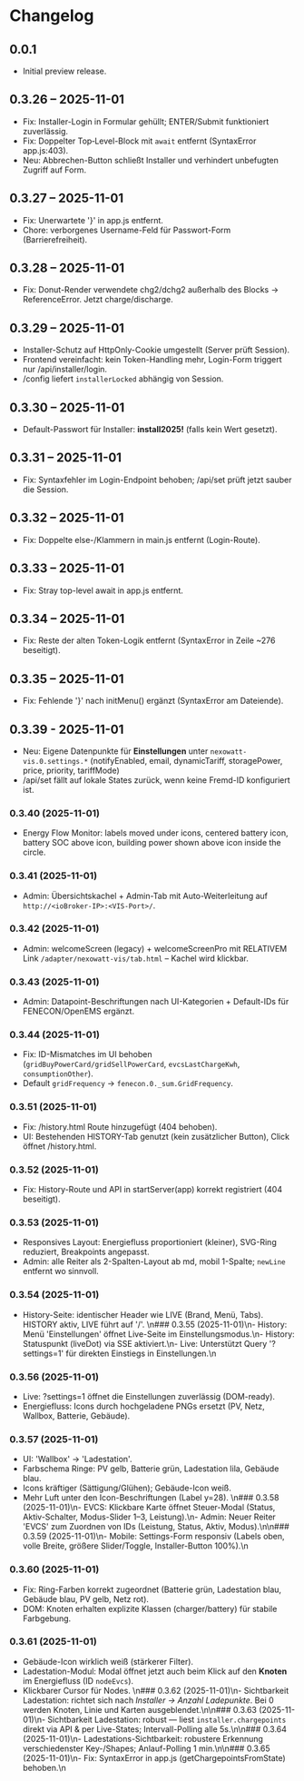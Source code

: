 # Changelog

## 0.0.1
- Initial preview release.

## 0.3.26 – 2025-11-01
- Fix: Installer-Login in Formular gehüllt; ENTER/Submit funktioniert zuverlässig.
- Fix: Doppelter Top‑Level-Block mit `await` entfernt (SyntaxError app.js:403).
- Neu: Abbrechen-Button schließt Installer und verhindert unbefugten Zugriff auf Form.

## 0.3.27 – 2025-11-01
- Fix: Unerwartete '}' in app.js entfernt.
- Chore: verborgenes Username-Feld für Passwort-Form (Barrierefreiheit).

## 0.3.28 – 2025-11-01
- Fix: Donut-Render verwendete chg2/dchg2 außerhalb des Blocks → ReferenceError. Jetzt charge/discharge.

## 0.3.29 – 2025-11-01
- Installer-Schutz auf HttpOnly-Cookie umgestellt (Server prüft Session).
- Frontend vereinfacht: kein Token-Handling mehr, Login-Form triggert nur /api/installer/login.
- /config liefert `installerLocked` abhängig von Session.

## 0.3.30 – 2025-11-01
- Default-Passwort für Installer: **install2025!** (falls kein Wert gesetzt).

## 0.3.31 – 2025-11-01
- Fix: Syntaxfehler im Login-Endpoint behoben; /api/set prüft jetzt sauber die Session.

## 0.3.32 – 2025-11-01
- Fix: Doppelte else-/Klammern in main.js entfernt (Login-Route).

## 0.3.33 – 2025-11-01
- Fix: Stray top-level await in app.js entfernt.

## 0.3.34 – 2025-11-01
- Fix: Reste der alten Token-Logik entfernt (SyntaxError in Zeile ~276 beseitigt).

## 0.3.35 – 2025-11-01
- Fix: Fehlende '}' nach initMenu() ergänzt (SyntaxError am Dateiende).

## 0.3.39 - 2025-11-01
- Neu: Eigene Datenpunkte für **Einstellungen** unter `nexowatt-vis.0.settings.*` (notifyEnabled, email, dynamicTariff, storagePower, price, priority, tariffMode)
- /api/set fällt auf lokale States zurück, wenn keine Fremd-ID konfiguriert ist.

### 0.3.40 (2025-11-01)
- Energy Flow Monitor: labels moved under icons, centered battery icon, battery SOC above icon, building power shown above icon inside the circle.

### 0.3.41 (2025-11-01)
- Admin: Übersichtskachel + Admin-Tab mit Auto-Weiterleitung auf `http://<ioBroker-IP>:<VIS-Port>/`.

### 0.3.42 (2025-11-01)
- Admin: welcomeScreen (legacy) + welcomeScreenPro mit RELATIVEM Link `/adapter/nexowatt-vis/tab.html` – Kachel wird klickbar.

### 0.3.43 (2025-11-01)
- Admin: Datapoint-Beschriftungen nach UI-Kategorien + Default-IDs für FENECON/OpenEMS ergänzt.

### 0.3.44 (2025-11-01)
- Fix: ID-Mismatches im UI behoben (`gridBuyPowerCard/gridSellPowerCard`, `evcsLastChargeKwh`, `consumptionOther`).
- Default `gridFrequency` → `fenecon.0._sum.GridFrequency`.

### 0.3.51 (2025-11-01)
- Fix: /history.html Route hinzugefügt (404 behoben).
- UI: Bestehenden HISTORY-Tab genutzt (kein zusätzlicher Button), Click öffnet /history.html.

### 0.3.52 (2025-11-01)
- Fix: History-Route und API in startServer(app) korrekt registriert (404 beseitigt).

### 0.3.53 (2025-11-01)
- Responsives Layout: Energiefluss proportioniert (kleiner), SVG-Ring reduziert, Breakpoints angepasst.
- Admin: alle Reiter als 2-Spalten-Layout ab md, mobil 1-Spalte; `newLine` entfernt wo sinnvoll.

### 0.3.54 (2025-11-01)
- History-Seite: identischer Header wie LIVE (Brand, Menü, Tabs). HISTORY aktiv, LIVE führt auf '/'.
\n### 0.3.55 (2025-11-01)\n- History: Menü 'Einstellungen' öffnet Live-Seite im Einstellungsmodus.\n- History: Statuspunkt (liveDot) via SSE aktiviert.\n- Live: Unterstützt Query '?settings=1' für direkten Einstiegs in Einstellungen.\n
### 0.3.56 (2025-11-01)
- Live: ?settings=1 öffnet die Einstellungen zuverlässig (DOM-ready).
- Energiefluss: Icons durch hochgeladene PNGs ersetzt (PV, Netz, Wallbox, Batterie, Gebäude).

### 0.3.57 (2025-11-01)
- UI: 'Wallbox' → 'Ladestation'.
- Farbschema Ringe: PV gelb, Batterie grün, Ladestation lila, Gebäude blau.
- Icons kräftiger (Sättigung/Glühen); Gebäude-Icon weiß.
- Mehr Luft unter den Icon-Beschriftungen (Label y=28).
\n### 0.3.58 (2025-11-01)\n- EVCS: Klickbare Karte öffnet Steuer-Modal (Status, Aktiv-Schalter, Modus-Slider 1–3, Leistung).\n- Admin: Neuer Reiter 'EVCS' zum Zuordnen von IDs (Leistung, Status, Aktiv, Modus).\n\n### 0.3.59 (2025-11-01)\n- Mobile: Settings-Form responsiv (Labels oben, volle Breite, größere Slider/Toggle, Installer-Button 100%).\n
### 0.3.60 (2025-11-01)
- Fix: Ring-Farben korrekt zugeordnet (Batterie grün, Ladestation blau, Gebäude blau, PV gelb, Netz rot).
- DOM: Knoten erhalten explizite Klassen (charger/battery) für stabile Farbgebung.

### 0.3.61 (2025-11-01)
- Gebäude-Icon wirklich weiß (stärkerer Filter).
- Ladestation-Modul: Modal öffnet jetzt auch beim Klick auf den **Knoten** im Energiefluss (ID `nodeEvcs`).
- Klickbarer Cursor für Nodes.
\n### 0.3.62 (2025-11-01)\n- Sichtbarkeit Ladestation: richtet sich nach *Installer → Anzahl Ladepunkte*. Bei 0 werden Knoten, Linie und Karten ausgeblendet.\n\n### 0.3.63 (2025-11-01)\n- Sichtbarkeit Ladestation: robust — liest `installer.chargepoints` direkt via API & per Live-States; Intervall-Polling alle 5s.\n\n### 0.3.64 (2025-11-01)\n- Ladestations-Sichtbarkeit: robustere Erkennung verschiedenster Key-/Shapes; Anlauf-Polling 1 min.\n\n### 0.3.65 (2025-11-01)\n- Fix: SyntaxError in app.js (getChargepointsFromState) behoben.\n